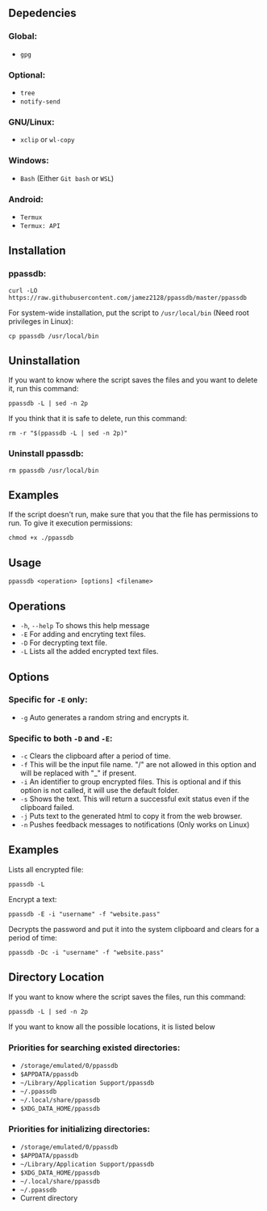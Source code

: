 ## Depedencies
### Global:
- `gpg`

### Optional:
- `tree`
- `notify-send`

### GNU/Linux:
- `xclip` or `wl-copy`

### Windows:
- `Bash` (Either `Git bash` or `WSL`)

### Android:
- `Termux`
- `Termux: API`

## Installation
### ppassdb:
```
curl -LO  https://raw.githubusercontent.com/jamez2128/ppassdb/master/ppassdb
```
For system-wide installation, put the script to `/usr/local/bin` (Need root privileges in Linux):
```
cp ppassdb /usr/local/bin
```

## Uninstallation
If you want to know where the script saves the files and you want to delete it, run this command:
```
ppassdb -L | sed -n 2p
```
If you think that it is safe to delete, run this command:
```
rm -r "$(ppassdb -L | sed -n 2p)"
```
### Uninstall ppassdb:
```
rm ppassdb /usr/local/bin
```

## Examples

If the script doesn't run, make sure that you that the file has
permissions to run. To give it execution permissions:
```
chmod +x ./ppassdb
```
## Usage
```
ppassdb <operation> [options] <filename>
```

## Operations
- `-h`, `--help`      To shows this help message
- `-E`              For adding and encryting text files.
- `-D`              For decrypting text file.
- `-L`              Lists all the added encrypted text files.

## Options
### Specific for `-E` only:
- `-g`       Auto generates a random string and encrypts it.

### Specific to both `-D` and `-E`:
- `-c`      Clears the clipboard after a period of time.
- `-f`      This will be the input file name. "/" are not allowed in this 
        option and will be replaced with "_" if present.
- `-i`      An identifier to group encrypted files. This is optional and if 
        this option is not called, it will use the default folder.
- `-s`      Shows the text. This will return a successful exit status even if 
        the clipboard failed.
- `-j`      Puts text to the generated html to copy it from the web browser.
- `-n`      Pushes feedback messages to notifications (Only works on Linux)

## Examples
Lists all encrypted file:
```
ppassdb -L
```

Encrypt a text:
```
ppassdb -E -i "username" -f "website.pass" 
```

Decrypts the password and put it into the system clipboard and clears for a period of time:
```
ppassdb -Dc -i "username" -f "website.pass"
```

## Directory Location
If you want to know where the script saves the files, run this command:
```
ppassdb -L | sed -n 2p
```
If you want to know all the possible locations, it is listed below

### Priorities for searching existed directories:
- `/storage/emulated/0/ppassdb`
- `$APPDATA/ppassdb`
- `~/Library/Application Support/ppassdb`
- `~/.ppassdb`
- `~/.local/share/ppassdb`
- `$XDG_DATA_HOME/ppassdb`

### Priorities for initializing directories:
- `/storage/emulated/0/ppassdb`
- `$APPDATA/ppassdb`
- `~/Library/Application Support/ppassdb`
- `$XDG_DATA_HOME/ppassdb`
- `~/.local/share/ppassdb`
- `~/.ppassdb`
- Current directory
